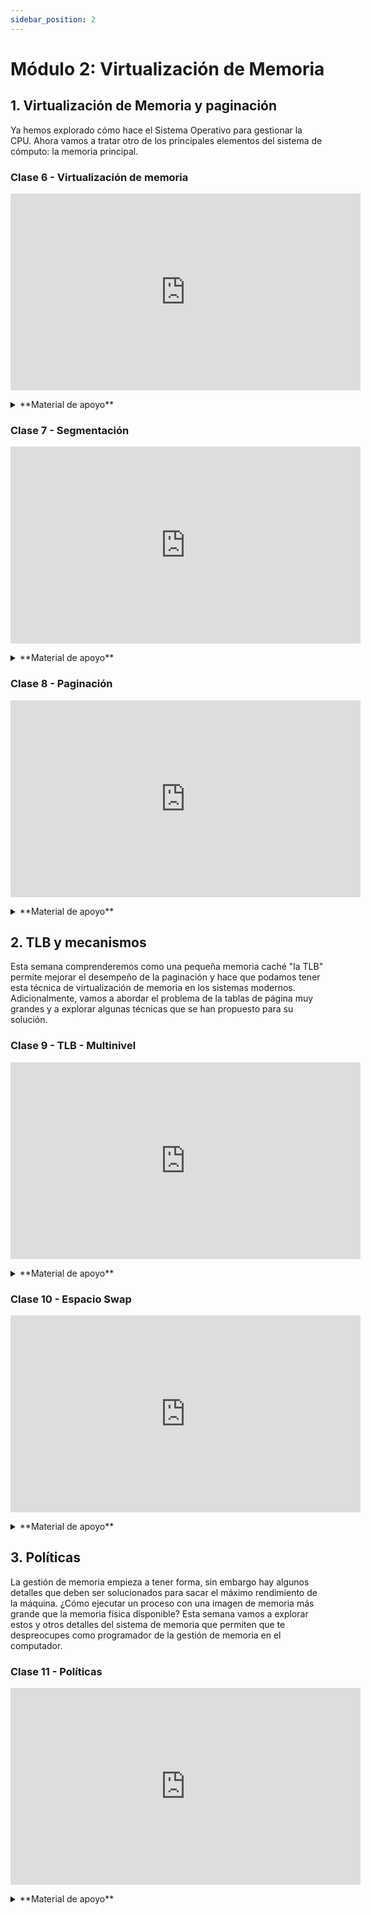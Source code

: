 ```yaml
---
sidebar_position: 2
---
```


# Módulo 2: Virtualización de Memoria

## 1. Virtualización de Memoria y paginación

Ya hemos explorado cómo hace el Sistema Operativo para gestionar la CPU. Ahora vamos a tratar otro de los principales elementos del sistema de cómputo: la memoria principal.

### Clase 6 - Virtualización de memoria

<p align="center">
<iframe width="560" height="315" src="https://www.youtube.com/embed/videoseries?si=8BDlJPHAmY46-TD-&amp;list=PLlTZ99qnw3zKMsdok4wLn_e-zj8PPU-fp" title="YouTube video player" frameborder="0" allow="accelerometer; autoplay; clipboard-write; encrypted-media; gyroscope; picture-in-picture; web-share" referrerpolicy="strict-origin-when-cross-origin" allowfullscreen></iframe>
</p>

<details>
  <summary>**Material de apoyo**</summary>
  #### Presentaciones 

  <p align="center">
  <iframe src="https://docs.google.com/presentation/d/e/2PACX-1vSLr8YzZOUv9gpsn4vBADxO9Um6vhBfH1lpwnZ5OYmKuLwkpjuVcI762Xq7Q_-sVbZ0-2SYEJZh9wsw/embed?start=false&loop=false&delayms=3000" frameborder="0" width="480" height="299" allowfullscreen="true" mozallowfullscreen="true" webkitallowfullscreen="true"></iframe>
  </p>

  #### Texto guia

  * **Capítulo 12**: A Dialogue on Memory Virtualization [[link]](https://pages.cs.wisc.edu/~remzi/OSTEP/dialogue-vm.pdf)
  * **Capítulo 13**: The Abstraction: Address Spaces [[link]](https://pages.cs.wisc.edu/~remzi/OSTEP/vm-intro.pdf)

  #### Código 

  * **Código - cápitulo 13** [[repo]](https://github.com/remzi-arpacidusseau/ostep-code/tree/master/vm-intro)
  
</details>

### Clase 7 - Segmentación

<p align="center">
<iframe width="560" height="315" src="https://www.youtube.com/embed/videoseries?si=dNopNXGAkxyd6zHq&amp;list=PLlTZ99qnw3zI156DnFfGHG8ye4dWE1UyJ" title="YouTube video player" frameborder="0" allow="accelerometer; autoplay; clipboard-write; encrypted-media; gyroscope; picture-in-picture; web-share" referrerpolicy="strict-origin-when-cross-origin" allowfullscreen></iframe>
</p>

<details>
  <summary>**Material de apoyo**</summary>
  #### Presentaciones 

  <p align="center">
  <iframe src="https://docs.google.com/presentation/d/e/2PACX-1vS0qBN5Eo-nGy0VWdSuHLmvoyvkuQKcgLErz5gHga8uByZuundqRVi7V_w15tx8HklQ04B5ovy6f9x8/embed?start=false&loop=false&delayms=3000" frameborder="0" width="480" height="299" allowfullscreen="true" mozallowfullscreen="true" webkitallowfullscreen="true"></iframe>
  </p>

  #### Texto guia

  * **Capítulo 14**: Segmentation [[link]](https://pages.cs.wisc.edu/~remzi/OSTEP/vm-segmentation.pdf)

</details>


### Clase 8 - Paginación

<p align="center">
<iframe width="560" height="315" src="https://www.youtube.com/embed/videoseries?si=ScdMpFSsX2kEVXro&amp;list=PLlTZ99qnw3zI8upvQZoUc4vuQcT5cVd0I" title="YouTube video player" frameborder="0" allow="accelerometer; autoplay; clipboard-write; encrypted-media; gyroscope; picture-in-picture; web-share" referrerpolicy="strict-origin-when-cross-origin" allowfullscreen></iframe>
</p>

<details>
  <summary>**Material de apoyo**</summary>
  #### Presentaciones 

  <p align="center">
  <iframe src="https://docs.google.com/presentation/d/e/2PACX-1vQuUYBMVjI-XDqssW9ANf_-W9Id7CXo7lPPkGKub9Uiv2bb_ARfIs66cVDQmUmAfxeFl3OMQV_pr37A/embed?start=false&loop=false&delayms=3000" frameborder="0" width="480" height="299" allowfullscreen="true" mozallowfullscreen="true" webkitallowfullscreen="true"></iframe>
  </p>

  #### Texto guia

  * **Capítulo 15**: Paging: Introduction [[link]](https://pages.cs.wisc.edu/~remzi/OSTEP/vm-paging.pdf)
    
</details>


## 2. TLB y mecanismos

Esta semana comprenderemos como una pequeña memoria caché "la TLB" permite mejorar el desempeño de la paginación y hace que podamos tener esta técnica de virtualización de memoria en los sistemas modernos. Adicionalmente, vamos a abordar el problema de la tablas de página muy grandes y a explorar algunas técnicas que se han propuesto para su solución.

### Clase 9 - TLB - Multinivel

<p align="center">
<iframe width="560" height="315" src="https://www.youtube.com/embed/videoseries?si=V3wJuWMB-7eU1GiY&amp;list=PLlTZ99qnw3zI2XxQqse_JM0NY2VSdxLP9" title="YouTube video player" frameborder="0" allow="accelerometer; autoplay; clipboard-write; encrypted-media; gyroscope; picture-in-picture; web-share" referrerpolicy="strict-origin-when-cross-origin" allowfullscreen></iframe>
</p>

<details>
  <summary>**Material de apoyo**</summary>
  #### Presentaciones 

  <p align="center">
  <iframe src="https://docs.google.com/presentation/d/e/2PACX-1vRuSNw8PZ4GNU7bdfE0IJ6T4AOlZn-i1SBs7_POjZ8yNttfN95rZVuSLCxfwp9gnbg-2RgRiWxVtIuK/embed?start=false&loop=false&delayms=3000" frameborder="0" width="480" height="299" allowfullscreen="true" mozallowfullscreen="true" webkitallowfullscreen="true"></iframe>
  </p>

  #### Texto guia

  * **Capítulo 19**: Paging: Faster Translations (TLBs) [[link]](https://pages.cs.wisc.edu/~remzi/OSTEP/vm-tlbs.pdf)
  * **Capítulo 20**: Paging: Smaller Tables [[link]](https://pages.cs.wisc.edu/~remzi/OSTEP/vm-smalltables.pdf)
    
</details>


### Clase 10 - Espacio Swap

<p align="center">
<iframe width="560" height="315" src="https://www.youtube.com/embed/videoseries?si=OHc-f0JzdFCKKyfX&amp;list=PLlTZ99qnw3zL4G_QZH9vVb_3UzZyoQZDU" title="YouTube video player" frameborder="0" allow="accelerometer; autoplay; clipboard-write; encrypted-media; gyroscope; picture-in-picture; web-share" referrerpolicy="strict-origin-when-cross-origin" allowfullscreen></iframe>
</p>

<details>
  <summary>**Material de apoyo**</summary>
  #### Presentaciones 

  <p align="center">
  <iframe src="https://docs.google.com/presentation/d/e/2PACX-1vSk2Aa_eR0OI4Ni_SXU7JuiAM6Yf6s76ybJ5DGxYpQTBYVq2Bup6mGKwKhGbIxNCeF2BX0gHgZBnt0N/embed?start=false&loop=false&delayms=3000" frameborder="0" width="480" height="299" allowfullscreen="true" mozallowfullscreen="true" webkitallowfullscreen="true"></iframe>
  </p>

  #### Texto guia

  * **Capítulo 21**: Beyond Physical Memory: Mechanisms [[link]](https://pages.cs.wisc.edu/~remzi/OSTEP/vm-beyondphys.pdf)
    
</details>




## 3. Políticas

La gestión de memoria empieza a tener forma, sin embargo hay algunos detalles que deben ser solucionados para sacar el máximo rendimiento de la máquina.  ¿Cómo ejecutar un proceso con una imagen de memoria más grande que la memoria física disponible? Esta semana vamos a explorar estos y otros detalles del sistema de memoria que permiten que te despreocupes como programador de la gestión de memoria en el computador.

### Clase 11 - Políticas

<p align="center">
<iframe width="560" height="315" src="https://www.youtube.com/embed/videoseries?si=TDurlHFAIgyvpF6f&amp;list=PLlTZ99qnw3zLKxI5vy8JuSZRHn9pR8G8P" title="YouTube video player" frameborder="0" allow="accelerometer; autoplay; clipboard-write; encrypted-media; gyroscope; picture-in-picture; web-share" referrerpolicy="strict-origin-when-cross-origin" allowfullscreen></iframe>
</p>


<details>
  <summary>**Material de apoyo**</summary>
  #### Presentaciones 

  <p align="center">
  <iframe src="https://docs.google.com/presentation/d/e/2PACX-1vSdX0I9UGEHXZuz-F-IuBDbs_mHjygC6kc09FGbq6RTfSNHtij2-aQiSa0W04B0xNJsEfa6LjH2j2U1/embed?start=false&loop=false&delayms=3000" frameborder="0" width="480" height="299" allowfullscreen="true" mozallowfullscreen="true" webkitallowfullscreen="true"></iframe>
  </p>

  #### Texto guia

  * **Capítulo 22**: Beyond Physical Memory: Policies [[link]](https://pages.cs.wisc.edu/~remzi/OSTEP/vm-beyondphys-policy.pdf)
  * **Capítulo 23**: Summary Dialogue on Memory Virtualization [[link]](https://pages.cs.wisc.edu/~remzi/OSTEP/vm-dialogue.pdf)
    
</details>

